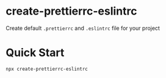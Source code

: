 # create-prettierrc-eslintrc

Create default `.prettierrc` and `.eslintrc` file for your project

# Quick Start

```bash
npx create-prettierrc-eslintrc
```
